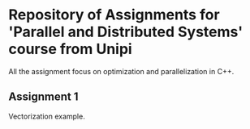 # Repository of Assignments for 'Parallel and Distributed Systems' course from Unipi
All the assignment focus on optimization and parallelization in C++.


## Assignment 1
Vectorization example.
